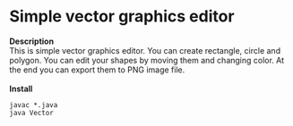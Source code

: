 # Simple vector graphics editor
**Description**
<br />
This is simple vector graphics editor. You can create rectangle, circle and polygon. You can edit your shapes by moving them and changing color. At the end you can export them to PNG image file.
<br />
<br />
**Install**
<br />
```
javac *.java
java Vector
```
